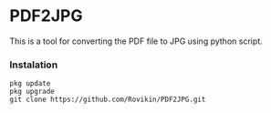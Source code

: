 # PDF2JPG

This is a tool for converting the PDF file to JPG using python script.

### Instalation

```
pkg update
pkg upgrade
git clone https://github.com/Rovikin/PDF2JPG.git
```

